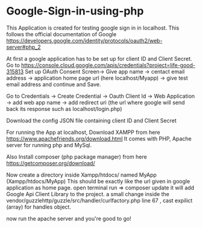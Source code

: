 # Google-Sign-in-using-php

This Application is created for testing google sign in in localhost. 
This follows the official documentation of Google https://developers.google.com/identity/protocols/oauth2/web-server#php_2

At first a google application has to be set up for client ID and Client Secret. 
Go to https://console.cloud.google.com/apis/credentials?project=life-good-315813 
Set up OAuth Consent Screen-> Give app name -> centact email address -> application home page url (here localhost/Myapp) -> give test email address
and continue and Save.

Go to Credentials -> Create Credential ->  Oauth Client Id -> Web Application -> add web app name -> add redirect uri (the url where google will send back 
its response such as localhost/login.php)

Download the config JSON file containing client ID and Client Secret

For running the App at localhost, Download XAMPP from here https://www.apachefriends.org/download.html
It comes with PHP, Apache server for running php and MySql.

Also Install composer (php package manager) from here https://getcomposer.org/download/

Now create a directory inside Xampp/htdocs/ named MyApp (Xampp/htdocs/MyApp) This should be exactly like the url given in google application as home page.
open terminal run => composer update
it will add Google Api Client Library to the project.
a small change inside the vendor/guzzlehttp/guzzle/src/handler/curlfactory.php line 67 , cast expilict (array) for handles object.

now run the apache server and you're good to go!
